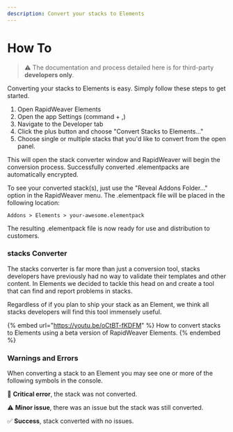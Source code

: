 ```yaml
---
description: Convert your stacks to Elements
---
```


# How To

> ⚠️ The documentation and process detailed here is for third-party **developers only**.

Converting your stacks to Elements is easy. Simply follow these steps to get started.

1. Open RapidWeaver Elements
2. Open the app Settings (command + ,)
3. Navigate to the Developer tab
4. Click the plus button and choose "Convert Stacks to Elements…"
5. Choose single or multiple stacks that you'd like to convert from the open panel.

This will open the stack converter window and RapidWeaver will begin the conversion process. Successfully converted .elementpacks are automatically encrypted.

To see your converted stack(s), just use the "Reveal Addons Folder…" option in the RapidWeaver menu. The .elementpack file will be placed in the following location:

```
Addons > Elements > your-awesome.elementpack
```

The resulting .elementpack file is now ready for use and distribution to customers.&#x20;

### stacks Converter

The stacks converter is far more than just a conversion tool, stacks developers have previously had no way to validate their templates and other content. In Elements we decided to tackle this head on and create a tool that can find and report problems in stacks.&#x20;

Regardless of if you plan to ship your stack as an Element, we think all stacks developers will find this tool immensely useful.

{% embed url="https://youtu.be/oCtBT-fKDFM" %}
How to convert stacks to Elements using a beta version of RapidWeaver Elements.
{% endembed %}

### Warnings and Errors

When converting a stack to an Element you may see one or more of the following symbols in the console.

🛑 **Critical error**, the stack was not converted.

⚠️ **Minor issue**, there was an issue but the stack was still converted.

✅ **Success**, stack converted with no issues.
